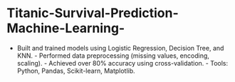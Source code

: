 # Titanic-Survival-Prediction-Machine-Learning-
- Built and trained models using Logistic Regression, Decision Tree, and KNN. - Performed data preprocessing (missing values, encoding, scaling). - Achieved over 80% accuracy using cross-validation. - Tools: Python, Pandas, Scikit-learn, Matplotlib.
